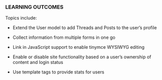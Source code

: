 ### LEARNING OUTCOMES

Topics include:

-   Extend the User model to add Threads and Posts to the user’s profile

-   Collect information from multiple forms in one go

-   Link in JavaScript support to enable tinymce WYSIWYG editing

-   Enable or disable site functionality based on a user’s ownership of content
    and login status

-   Use template tags to provide stats for users
